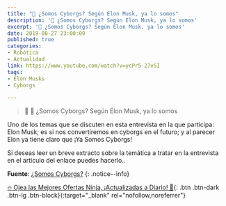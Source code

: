 ```yaml
---
title: "📰 ¿Somos Cyborgs? Según Elon Musk, ya lo somos"
description: '🤖 ¿Somos Cyborgs? Según Elon Musk, ya lo somos'
excerpt: '🤖 ¿Somos Cyborgs? Según Elon Musk, ya lo somos'
date: 2019-08-27 23:00:09
published: true
categories:
- Robótica
- Actualidad
link: https://www.youtube.com/watch?v=ycPr5-27vSI
tags:
- Elon Musks
- Cyborgs

---
```

> 📰 🤖 ¿Somos Cyborgs? Según Elon Musk, ya lo somos

Uno de los temas que se discuten en esta entrevista en la que participa: Elon Musk; es si nos convertiremos en  cyborgs en el futuro; y al parecer Elon ya tiene claro que ¡Ya Somos Cyborgs!

Si deseas leer un breve extracto sobre la temática a tratar en la entrevista en el artículo del enlace puedes hacerlo..

**Fuente**: [¿Somos Cyborgs?](https://kevq.uk/are-we-cyborgs "Somos Cyborgs, afirmación de Elon Musk")
{: .notice--info}

[🔥 Ojea las Mejores Ofertas Ninja, ¡Actualizadas a Diario! 🎁](https://www.amazon.es/shop/cibercursos){: .btn .btn-dark .btn-lg .btn-block}{:target="_blank" rel="nofollow,noreferrer"}